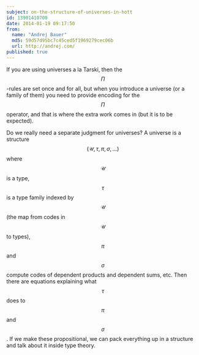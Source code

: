 ```yaml
---
subject: on-the-structure-of-universes-in-hott
id: 13901410700
date: 2014-01-19 09:17:50
from:
  name: "Andrej Bauer"
  md5: 59d57d95bc7c45ced5f1969279cec06b
  url: http://andrej.com/
published: true
---
```

If you are using universes a la Tarski, then the $$\Pi$$-rules are set once and for all, but when you introduce a universe (or a family of them) you need to provide encoding for the $$\Pi$$ operator, and that is where the extra work comes in (but it is to be expected). 

Do we really need a separate judgment for universes? A universe is a structure $$(\mathcal{U}, \tau, \pi, \sigma, \ldots)$$ where $$\mathcal{U}$$ is a type, $$\tau$$ is a type family indexed by $$\mathcal{U}$$ (the map from codes in $$\mathcal{U}$$ to types), $$\pi$$ and $$\sigma$$ compute codes of dependent products and dependent sums, etc. Then there are equations explaining what $$\tau$$ does to $$\pi$$ and $$\sigma$$. If we make these propositional, we can pack everything up in a structure and talk about it inside type theory.
